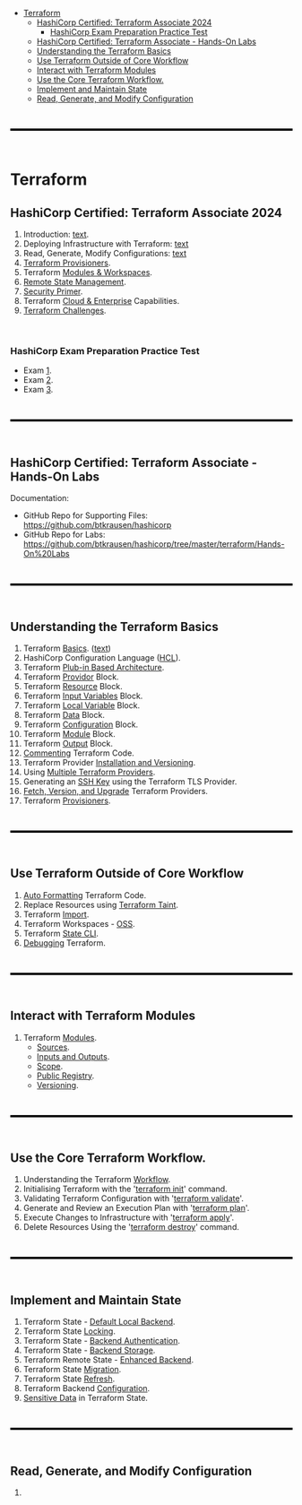 - [Terraform](#terraform)
  - [HashiCorp Certified: Terraform Associate 2024](#hashicorp-certified-terraform-associate-2024)
    - [HashiCorp Exam Preparation Practice Test](#hashicorp-exam-preparation-practice-test)
  - [HashiCorp Certified: Terraform Associate - Hands-On Labs](#hashicorp-certified-terraform-associate---hands-on-labs)
  - [Understanding the Terraform Basics](#understanding-the-terraform-basics)
  - [Use Terraform Outside of Core Workflow](#use-terraform-outside-of-core-workflow)
  - [Interact with Terraform Modules](#interact-with-terraform-modules)
  - [Use the Core Terraform Workflow.](#use-the-core-terraform-workflow)
  - [Implement and Maintain State](#implement-and-maintain-state)
  - [Read, Generate, and Modify Configuration](#read-generate-and-modify-configuration)

<br>

<hr style="height:4px;background:black">

<br>

# Terraform 

## HashiCorp Certified: Terraform Associate 2024
1. Introduction: [text](hashicorp/introduction-to-terraform.md).
2. Deploying Infrastructure with Terraform: [text](deploy-infrastructure.md)
3. Read, Generate, Modify Configurations: [text](read-generate-modify.md)
4. [Terraform Provisioners](hashicorp/terraform-provisioners.md).
5. Terraform [Modules & Workspaces](hashicorp/modules-workspaces.md). 
6. [Remote State Management](hashicorp/remote-state-management.md).
7. [Security Primer](hashicorp/security-primer.md).
8. Terraform [Cloud & Enterprise](hashicorp/cloud-enterprise.md) Capabilities. 
9. [Terraform Challenges](hashicorp/terraform-challenges.md). 

<br>

### HashiCorp Exam Preparation Practice Test
* Exam [1](exam_practise/exam1.md).
* Exam [2](exam_practise/exam2.md).
* Exam [3](exam_practise/exam3.md).

<br>

<hr style="height:4px;background:black">

<br>

## HashiCorp Certified: Terraform Associate - Hands-On Labs
Documentation:
* GitHub Repo for Supporting Files: https://github.com/btkrausen/hashicorp 
* GitHub Repo for Labs: https://github.com/btkrausen/hashicorp/tree/master/terraform/Hands-On%20Labs

<br>

<hr style="height:4px;background:black">

<br>

## Understanding the Terraform Basics
1. Terraform [Basics](basics-docs/Terraform+Basics.pdf). ([text](basics-docs/Terraform+Basics.pdf))
2. HashiCorp Configuration Language ([HCL](basics-docs/HashiCorp+Configuration+Language.pdf)).
3. Terraform [Plub-in Based Architecture](basics-docs/Terraform+Plugin+Based+Architecture.pdf). 
4. Terraform [Providor](basics-docs/Intro+to+the+Terraform+Provider+Block.pdf) Block.
5. Terraform [Resource](basics-docs/Intro+to+the+Terraform+Resource+Block.pdf) Block. 
6. Terraform [Input Variables](basics-docs/Intro+to+the+Input+Variables+Block.pdf) Block.
7. Terraform [Local Variable](basics-docs/Intro+to+the+Local+Variables+Block.pdf) Block.
8. Terraform [Data](basics-docs/Intro+to+the+Data+Block.pdf) Block.
9. Terraform [Configuration](basics-docs/Intro+to+the+Terraform+Configuration+Block.pdf) Block. 
10. Terraform [Module](basics-docs/Intro+to+the+Module+Block.pdf) Block.
11. Terraform [Output](basics-docs/Intro+to+the+Terraform+Output+Block.pdf) Block.
12. [Commenting](basics-docs/Commenting+Terraform+Code.pdf) Terraform Code.
13. Terraform Provider [Installation and Versioning](basics-docs/Terraform+Providers+Installation.pdf). 
14. Using [Multiple Terraform Providers](basics-docs/Multiple+Terraform+Providers.pdf). 
15. Generating an [SSH Key](basics-docs/Terraform+TLS+Provider.pdf) using the Terraform TLS Provider.
16. [Fetch, Version, and Upgrade](basics-docs/Fetch+Version+and+Upgrade+Terraform+Providers.pdf) Terraform Providers. 
17. Terraform [Provisioners](basics-docs/Terraform+Provisioners.pdf).

<br>

<hr style="height:4px;background:black">

<br>

## Use Terraform Outside of Core Workflow
1. [Auto Formatting](outside-core-workflow-docs/Auto+Formatting+Terraform+Code.pdf) Terraform Code.
2. Replace Resources using [Terraform Taint](outside-core-workflow-docs/Terraform+Taint+and+Replace.pdf).
3. Terraform [Import](outside-core-workflow-docs/Terraform+Import.pdf).
4. Terraform Workspaces - [OSS](outside-core-workflow-docs/Terraform+Workspaces+-+OSS.pdf).
5. Terraform [State CLI](outside-core-workflow-docs/Terraform+State.pdf).
6. [Debugging](outside-core-workflow-docs/Debugging+Terraform.pdf) Terraform. 

<br>

<hr style="height:4px;background:black">

<br>

## Interact with Terraform Modules
1. Terraform [Modules](modules-docs/Terraform+Modules.pdf).
   * [Sources](modules-docs/Terraform+Modules+Sources.pdf).
   * [Inputs and Outputs](modules-docs/Terraform+Module+Inputs+and+Outputs.pdf). 
   * [Scope](modules-docs/Terraform+Module+Scope.pdf).
   * [Public Registry](modules-docs/Terraform+Module+Registry.pdf).
   * [Versioning](modules-docs/Terraform+Module+Versions.pdf).

<br>

<hr style="height:4px;background:black">

<br>

## Use the Core Terraform Workflow.
1. Understanding the Terraform [Workflow](core-docs/Terraform+Workflow.pdf).
2. Initialising Terraform with the '[terraform init](core-docs/Terraform+Init.pdf)' command.
3. Validating Terraform Configuration with '[terraform validate](core-docs/Validating+Terraform+Configuration.pdf)'.
4. Generate and Review an Execution Plan with '[terraform plan](core-docs/Terraform+Plan.pdf)'.
5. Execute Changes to Infrastructure with '[terraform apply](core-docs/Terraform+Apply.pdf)'.
6. Delete Resources Using the '[terraform destroy](core-docs/Terraform+Destroy.pdf)' command. 

<br>

<hr style="height:4px;background:black">

<br>

## Implement and Maintain State
1. Terraform State - [Default Local Backend](documentation/implement-and-maintain-state/Terraform+State+Default+Local+Backend.pdf).
2. Terraform State [Locking](documentation/implement-and-maintain-state/Terraform+State+Locking.pdf). 
3. Terraform State - [Backend Authentication](documentation/implement-and-maintain-state/Terraform+State+Backend+Authentication.pdf).
4. Terraform State - [Backend Storage](documentation/implement-and-maintain-state/Terraform+State+Backend+Storage.pdf).
5. Terraform Remote State - [Enhanced Backend](documentation/implement-and-maintain-state/Terraform+Remote+State+Enhanced+Backend.pdf).
6. Terraform State [Migration](documentation/implement-and-maintain-state/Terraform+State+Migration.pdf).
7. Terraform State [Refresh](documentation/implement-and-maintain-state/Terraform+State+Refresh.pdf).
8. Terraform Backend [Configuration](documentation/implement-and-maintain-state/Terraform+Backend+Configuration.pdf).
9. [Sensitive Data](documentation/implement-and-maintain-state/Sensitive+Data+in+Terraform+State.pdf) in Terraform State. 

<br>

<hr style="height:4px;background:black">

<br>

## Read, Generate, and Modify Configuration
1. 